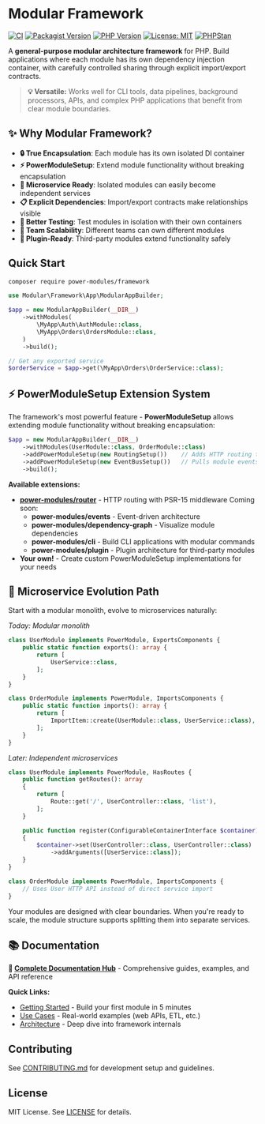 # Modular Framework

[![CI](https://github.com/power-modules/framework/actions/workflows/php.yml/badge.svg)](https://github.com/power-modules/framework/actions/workflows/php.yml)
[![Packagist Version](https://img.shields.io/packagist/v/power-modules/framework)](https://packagist.org/packages/power-modules/framework)
[![PHP Version](https://img.shields.io/packagist/php-v/power-modules/framework)](https://packagist.org/packages/power-modules/framework)
[![License: MIT](https://img.shields.io/badge/License-MIT-yellow.svg)](LICENSE)
[![PHPStan](https://img.shields.io/badge/PHPStan-level%208-blue)](#)

A **general-purpose modular architecture framework** for PHP. Build applications where each module has its own dependency injection container, with carefully controlled sharing through explicit import/export contracts.

> **💡 Versatile:** Works well for CLI tools, data pipelines, background processors, APIs, and complex PHP applications that benefit from clear module boundaries.

## ✨ Why Modular Framework?

- **🔒 True Encapsulation**: Each module has its own isolated DI container
- **⚡ PowerModuleSetup**: Extend module functionality without breaking encapsulation
- **🚀 Microservice Ready**: Isolated modules can easily become independent services
- **📋 Explicit Dependencies**: Import/export contracts make relationships visible  
- **🧪 Better Testing**: Test modules in isolation with their own containers
- **👥 Team Scalability**: Different teams can own different modules
- **🔌 Plugin-Ready**: Third-party modules extend functionality safely

## Quick Start

```bash
composer require power-modules/framework
```

```php
use Modular\Framework\App\ModularAppBuilder;

$app = new ModularAppBuilder(__DIR__)
    ->withModules(
        \MyApp\Auth\AuthModule::class,
        \MyApp\Orders\OrdersModule::class,
    )
    ->build();

// Get any exported service
$orderService = $app->get(\MyApp\Orders\OrderService::class);
```

## ⚡ PowerModuleSetup Extension System

The framework's most powerful feature - **PowerModuleSetup** allows extending module functionality without breaking encapsulation:

```php
$app = new ModularAppBuilder(__DIR__)
    ->withModules(UserModule::class, OrderModule::class)
    ->addPowerModuleSetup(new RoutingSetup())    // Adds HTTP routing to modules implementing HasRoutes interface
    ->addPowerModuleSetup(new EventBusSetup())   // Pulls module events and handlers into a central event bus
    ->build();
```

**Available extensions:**
- [**power-modules/router**](https://github.com/power-modules/router) - HTTP routing with PSR-15 middleware
    Coming soon:
    - **power-modules/events** - Event-driven architecture
    - **power-modules/dependency-graph** - Visualize module dependencies
    - **power-modules/cli** - Build CLI applications with modular commands
    - **power-modules/plugin** - Plugin architecture for third-party modules
- **Your own!** - Create custom PowerModuleSetup implementations for your needs

## 🚀 Microservice Evolution Path

Start with a modular monolith, evolve to microservices naturally:

*Today: Modular monolith*
```php
class UserModule implements PowerModule, ExportsComponents {
    public static function exports(): array {
        return [
            UserService::class,
        ];
    }
}

class OrderModule implements PowerModule, ImportsComponents {
    public static function imports(): array {
        return [
            ImportItem::create(UserModule::class, UserService::class),
        ];
    }
}
```

*Later: Independent microservices*
```php
class UserModule implements PowerModule, HasRoutes {
    public function getRoutes(): array
    {
        return [
            Route::get('/', UserController::class, 'list'),
        ];
    }

    public function register(ConfigurableContainerInterface $container): void
    {
        $container->set(UserController::class, UserController::class)
            ->addArguments([UserService::class]);
    }
}

class OrderModule implements PowerModule, ImportsComponents {
    // Uses User HTTP API instead of direct service import
}
```

Your modules are designed with clear boundaries. When you're ready to scale, the module structure supports splitting them into separate services.

## 📚 Documentation

**📖 [Complete Documentation Hub](docs/README.md)** - Comprehensive guides, examples, and API reference

**Quick Links:**
- [Getting Started](docs/getting-started.md) - Build your first module in 5 minutes
- [Use Cases](docs/use-cases/README.md) - Real-world examples (web APIs, ETL, etc.)
- [Architecture](docs/architecture.md) - Deep dive into framework internals



## Contributing

See [CONTRIBUTING.md](CONTRIBUTING.md) for development setup and guidelines.

## License

MIT License. See [LICENSE](LICENSE) for details.